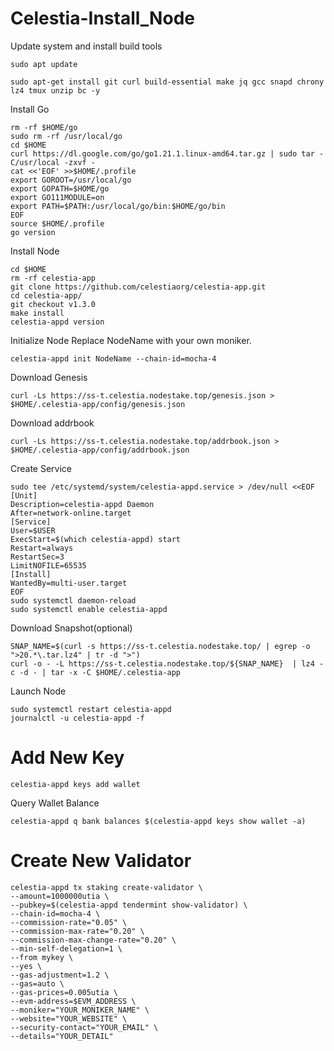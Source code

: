 # Celestia-Install_Node

Update system and install build tools

    sudo apt update

    sudo apt-get install git curl build-essential make jq gcc snapd chrony lz4 tmux unzip bc -y

Install Go

    rm -rf $HOME/go
    sudo rm -rf /usr/local/go
    cd $HOME
    curl https://dl.google.com/go/go1.21.1.linux-amd64.tar.gz | sudo tar -C/usr/local -zxvf -
    cat <<'EOF' >>$HOME/.profile
    export GOROOT=/usr/local/go
    export GOPATH=$HOME/go
    export GO111MODULE=on
    export PATH=$PATH:/usr/local/go/bin:$HOME/go/bin
    EOF
    source $HOME/.profile
    go version

Install Node

    cd $HOME
    rm -rf celestia-app
    git clone https://github.com/celestiaorg/celestia-app.git 
    cd celestia-app/ 
    git checkout v1.3.0
    make install
    celestia-appd version

Initialize Node
Replace NodeName with your own moniker.

    celestia-appd init NodeName --chain-id=mocha-4

Download Genesis

    curl -Ls https://ss-t.celestia.nodestake.top/genesis.json > $HOME/.celestia-app/config/genesis.json 

Download addrbook

    curl -Ls https://ss-t.celestia.nodestake.top/addrbook.json > $HOME/.celestia-app/config/addrbook.json

Create Service

    sudo tee /etc/systemd/system/celestia-appd.service > /dev/null <<EOF
    [Unit]
    Description=celestia-appd Daemon
    After=network-online.target
    [Service]
    User=$USER
    ExecStart=$(which celestia-appd) start
    Restart=always
    RestartSec=3
    LimitNOFILE=65535
    [Install]
    WantedBy=multi-user.target
    EOF
    sudo systemctl daemon-reload
    sudo systemctl enable celestia-appd

Download Snapshot(optional)

    SNAP_NAME=$(curl -s https://ss-t.celestia.nodestake.top/ | egrep -o ">20.*\.tar.lz4" | tr -d ">")
    curl -o - -L https://ss-t.celestia.nodestake.top/${SNAP_NAME}  | lz4 -c -d - | tar -x -C $HOME/.celestia-app

Launch Node

    sudo systemctl restart celestia-appd
    journalctl -u celestia-appd -f

# Add New Key

    celestia-appd keys add wallet

Query Wallet Balance

    celestia-appd q bank balances $(celestia-appd keys show wallet -a)

# Create New Validator

    celestia-appd tx staking create-validator \
    --amount=1000000utia \
    --pubkey=$(celestia-appd tendermint show-validator) \
    --chain-id=mocha-4 \
    --commission-rate="0.05" \
    --commission-max-rate="0.20" \
    --commission-max-change-rate="0.20" \
    --min-self-delegation=1 \
    --from mykey \
    --yes \
    --gas-adjustment=1.2 \
    --gas=auto \
    --gas-prices=0.005utia \
    --evm-address=$EVM_ADDRESS \
    --moniker="YOUR_MONIKER_NAME" \
    --website="YOUR_WEBSITE" \
    --security-contact="YOUR_EMAIL" \
    --details="YOUR_DETAIL"

      

      

        
